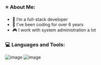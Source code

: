 ### ⭐ About Me:

- 🔭 I’m a full-stack developer
- 💼 I've been coding for over 6 years
- 🎮 I work with system administration a lot


### 💻 Languages and Tools:
![image](https://github.com/ignalred/ignalred/assets/124631913/519e2d99-1678-477f-b74d-a6969de196d4) ![image](https://github.com/ignalred/ignalred/assets/124631913/bd46a8c7-bfc4-4fe6-a447-c5a466cc808d)

